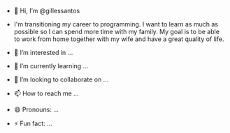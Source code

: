 - 👋 Hi, I’m @gillessantos

- I'm transitioning my career to programming. I want to learn as much as possible so I can spend more time with my family. My goal is to be able to work from home together with my wife and have a great quality of life.
- 👀 I’m interested in ...
- 🌱 I’m currently learning ...
- 💞️ I’m looking to collaborate on ...
- 📫 How to reach me ...
- 😄 Pronouns: ...
- ⚡ Fun fact: ...

<!---
gillessantos/gillessantos is a ✨ special ✨ repository because its `README.md` (this file) appears on your GitHub profile.
You can click the Preview link to take a look at your changes.
--->

